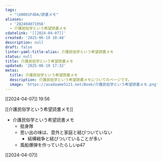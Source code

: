 ```yaml
---
tags:
  - "\U0001F4DA/読書メモ"
aliases:
  - '202404071956'
  - 介護民俗学という希望読書メモ
cdatelink: '[[2024-04-07]]'
created: '2025-06-19 10:48'
description: null
draft: false
linter-yaml-title-alias: 介護民俗学という希望読書メモ
status: null
title: 介護民俗学という希望読書メモ
updated: '2025-06-19 17:32'
metas:
  title: 介護民俗学という希望読書メモ
  description: 介護民俗学という希望読書メモについてのページです。
  image: 'https://asadaame5121.net/Book/介護民俗学という希望読書メモ.png'
---
```

[[2024-04-07]] 19:56

[[介護民俗学という希望読書メモ]]
 - 介護民俗学という希望読書メモ　
	- 挺身隊
	- 思い出の味は、意外と家庭と結びついていない
		- 結構戦争と結びついていることが多い
	- 風船爆弾を作っていたらしいp47
	
[[2024-04-07]]
